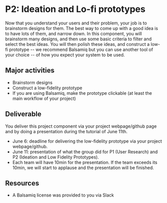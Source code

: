 # P2: Ideation and Lo-fi prototypes

Now that you understand your users and their problem, your job is to brainstorm designs for them. The best way to come up with a good idea is to have lots of them, and narrow down. In this component, you will brainstorm many designs, and then use some basic criteria to filter and select the best ideas. You will then polish these ideas, and construct a low-fi prototype -- we recommend Balsamiq but you can use another tool of your choice -- of how you expect your system to be used.


## Major activities
- Brainstorm designs
- Construct a low-fidelity prototype
- If you are using Balsamiq, make the prototype clickable (at least the main workflow of your project)


## Deliverable
You deliver this project component via your project webpage/github page and by doing a presentation during the tutorial of June 11th.
- June 6: deadline for delivering the low-fidelity prototype via your project webpage/github.
- June 11: presentation of what the group did for P1 (User Research) and P2 (Ideation and Low Fidelity Prototypes).
- Each team will have 10min for the presentation. If the team exceeds its 10min, we will start to applause and the presentation will be finished.


## Resources
- A Balsamiq license was provided to you via Slack
